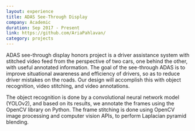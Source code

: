 ```yaml
---
layout: experience
title: ADAS See-Through Display
company: Academic
duration: Sep 2017 - Present
link: https://github.com/AriaPahlavan/
category: projects
---
```

ADAS see-through display honors project is a driver 
assistance system with stitched video feed from the perspective of two cars, one behind 
the other, with useful annotated information. The goal of the see-through ADAS is to improve 
situational awareness and efficiency of drivers, so as to reduce driver mistakes on the roads. 
Our design will accomplish this with object recognition, video stitching, and video annotations. 

The object recognition is done by a convolutional neural network model (YOLOv2), and based on its 
results, we annotate the frames using the OpenCV library on Python. The frame stitching is done 
using OpenCV image processing and computer vision APIs, to perform Laplacian pyramid blending.